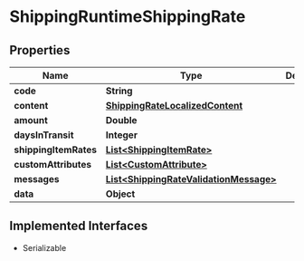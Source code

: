 

# ShippingRuntimeShippingRate


## Properties

| Name | Type | Description | Notes |
|------------ | ------------- | ------------- | -------------|
|**code** | **String** |  |  [optional] |
|**content** | [**ShippingRateLocalizedContent**](ShippingRateLocalizedContent.md) |  |  [optional] |
|**amount** | **Double** |  |  [optional] |
|**daysInTransit** | **Integer** |  |  [optional] |
|**shippingItemRates** | [**List&lt;ShippingItemRate&gt;**](ShippingItemRate.md) |  |  [optional] |
|**customAttributes** | [**List&lt;CustomAttribute&gt;**](CustomAttribute.md) |  |  [optional] |
|**messages** | [**List&lt;ShippingRateValidationMessage&gt;**](ShippingRateValidationMessage.md) |  |  [optional] |
|**data** | **Object** |  |  [optional] |


## Implemented Interfaces

* Serializable


